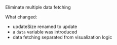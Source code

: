 Eliminate multiple data fetching

What changed:

 * updateSize renamed to update
 * a `data` variable was introduced
 * data fetching separated from visualization logic
